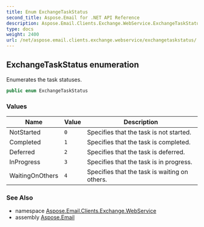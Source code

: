 ```yaml
---
title: Enum ExchangeTaskStatus
second_title: Aspose.Email for .NET API Reference
description: Aspose.Email.Clients.Exchange.WebService.ExchangeTaskStatus enum. Enumerates the task statuses
type: docs
weight: 2400
url: /net/aspose.email.clients.exchange.webservice/exchangetaskstatus/
---
```

## ExchangeTaskStatus enumeration

Enumerates the task statuses.

```csharp
public enum ExchangeTaskStatus
```

### Values

| Name | Value | Description |
| --- | --- | --- |
| NotStarted | `0` | Specifies that the task is not started. |
| Completed | `1` | Specifies that the task is completed. |
| Deferred | `2` | Specifies that the task is deferred. |
| InProgress | `3` | Specifies that the task is in progress. |
| WaitingOnOthers | `4` | Specifies that the task is waiting on others. |

### See Also

* namespace [Aspose.Email.Clients.Exchange.WebService](../../aspose.email.clients.exchange.webservice/)
* assembly [Aspose.Email](../../)



